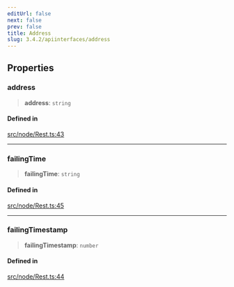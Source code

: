 ```yaml
---
editUrl: false
next: false
prev: false
title: Address
slug: 3.4.2/apiinterfaces/address
---
```


## Properties

### address

> **address**: `string`

#### Defined in

[src/node/Rest.ts:43](https://github.com/shipgirlproject/shoukaku/blob/e7d94081cabbda7327dc04e467a45fcda49c24f2/src/node/Rest.ts#L43)

***

### failingTime

> **failingTime**: `string`

#### Defined in

[src/node/Rest.ts:45](https://github.com/shipgirlproject/shoukaku/blob/e7d94081cabbda7327dc04e467a45fcda49c24f2/src/node/Rest.ts#L45)

***

### failingTimestamp

> **failingTimestamp**: `number`

#### Defined in

[src/node/Rest.ts:44](https://github.com/shipgirlproject/shoukaku/blob/e7d94081cabbda7327dc04e467a45fcda49c24f2/src/node/Rest.ts#L44)
